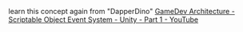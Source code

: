 learn this concept again from "DapperDino"
[GameDev Architecture - Scriptable Object Event System - Unity - Part 1 - YouTube](https://www.youtube.com/watch?v=iXNwWpG7EhM)
